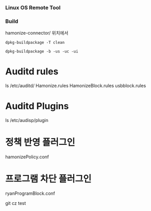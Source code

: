 ### Linux OS Remote  Tool ###


### Build
hamonize-connector/ 위치에서
```
dpkg-buildpackage -T clean

dpkg-buildpackage -b -us -uc -ui

```



# Auditd  rules
ls  /etc/auditd/
Hamonize.rules
HamonizeBlock.rules
usbblock.rules

# Auditd Plugins
ls /etc/audisp/plugin

# 정책 반영 플러그인
hamonizePolicy.conf 
# 프로그램 차단 플러그인 
ryanProgramBlock.conf   




git cz test
